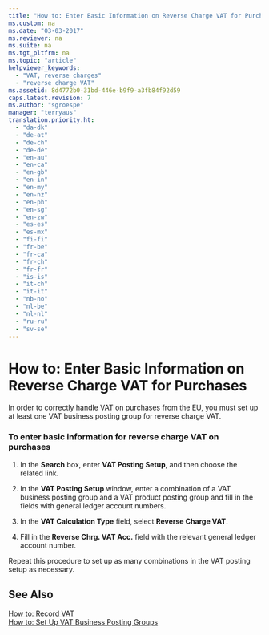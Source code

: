 ```yaml
---
title: "How to: Enter Basic Information on Reverse Charge VAT for Purchases"
ms.custom: na
ms.date: "03-03-2017"
ms.reviewer: na
ms.suite: na
ms.tgt_pltfrm: na
ms.topic: "article"
helpviewer_keywords: 
  - "VAT, reverse charges"
  - "reverse charge VAT"
ms.assetid: 8d4772b0-31bd-446e-b9f9-a3fb84f92d59
caps.latest.revision: 7
ms.author: "sgroespe"
manager: "terryaus"
translation.priority.ht: 
  - "da-dk"
  - "de-at"
  - "de-ch"
  - "de-de"
  - "en-au"
  - "en-ca"
  - "en-gb"
  - "en-in"
  - "en-my"
  - "en-nz"
  - "en-ph"
  - "en-sg"
  - "en-zw"
  - "es-es"
  - "es-mx"
  - "fi-fi"
  - "fr-be"
  - "fr-ca"
  - "fr-ch"
  - "fr-fr"
  - "is-is"
  - "it-ch"
  - "it-it"
  - "nb-no"
  - "nl-be"
  - "nl-nl"
  - "ru-ru"
  - "sv-se"
---
```

# How to: Enter Basic Information on Reverse Charge VAT for Purchases
In order to correctly handle VAT on purchases from the EU, you must set up at least one VAT business posting group for reverse charge VAT.  
  
### To enter basic information for reverse charge VAT on purchases  
  
1.  In the **Search** box, enter **VAT Posting Setup**, and then choose the related link.  
  
2.  In the **VAT Posting Setup** window, enter a combination of a VAT business posting group and a VAT product posting group and fill in the fields with general ledger account numbers.  
  
3.  In the **VAT Calculation Type** field, select **Reverse Charge VAT**.  
  
4.  Fill in the **Reverse Chrg. VAT Acc.** field with the relevant general ledger account number.  
  
 Repeat this procedure to set up as many combinations in the VAT posting setup as necessary.  
  
## See Also  
 [How to: Record VAT](../Finance/how-to-record-vat.md)   
 [How to: Set Up VAT Business Posting Groups](../Finance/how-to-set-up-vat-business-posting-groups.md)